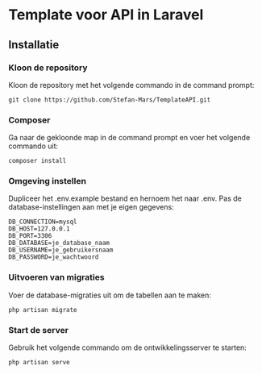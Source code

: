 # Template voor API in Laravel

## Installatie

### Kloon de repository

Kloon de repository met het volgende commando in de command prompt:

    git clone https://github.com/Stefan-Mars/TemplateAPI.git

### Composer

Ga naar de gekloonde map in de command prompt en voer het volgende commando uit:

    composer install

### Omgeving instellen

Dupliceer het .env.example bestand en hernoem het naar .env. Pas de database-instellingen aan met je eigen gegevens:

    DB_CONNECTION=mysql
    DB_HOST=127.0.0.1
    DB_PORT=3306
    DB_DATABASE=je_database_naam
    DB_USERNAME=je_gebruikersnaam
    DB_PASSWORD=je_wachtwoord

### Uitvoeren van migraties

Voer de database-migraties uit om de tabellen aan te maken:

    php artisan migrate

### Start de server

Gebruik het volgende commando om de ontwikkelingsserver te starten:

    php artisan serve

